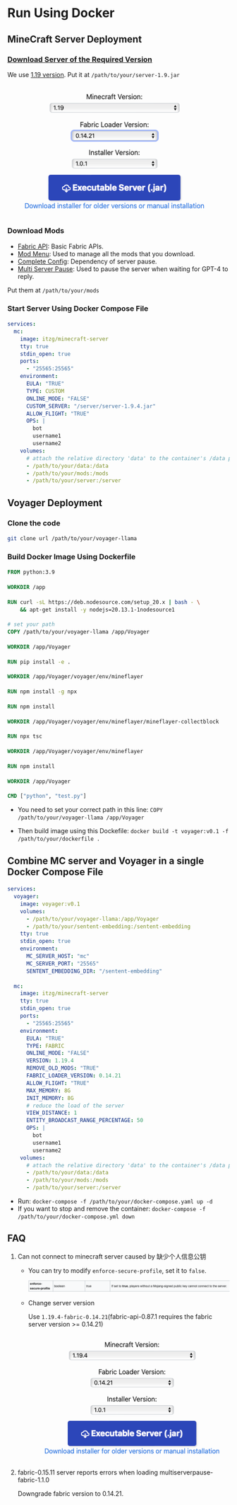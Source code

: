 # Run Using Docker

## MineCraft Server Deployment

### [Download Server of the Required Version](https://mcversions.net/)

We use [1.19 version](https://fabricmc.net/use/server/). Put it at `/path/to/your/server-1.9.jar`

![image-20240613上午110129926](./run_using_docker.assets/image-20240613上午110129926.png)

### Download Mods

- [Fabric API](https://modrinth.com/mod/fabric-api/version/0.58.0+1.19): Basic Fabric APIs.
- [Mod Menu](https://cdn.modrinth.com/data/mOgUt4GM/versions/4.0.4/modmenu-4.0.4.jar): Used to manage all the mods that you download.
- [Complete Config](https://www.curseforge.com/minecraft/mc-mods/completeconfig/download/3821056): Dependency of server pause.
- [Multi Server Pause](https://www.curseforge.com/minecraft/mc-mods/multiplayer-server-pause-fabric/download/3822586): Used to pause the server when waiting for GPT-4 to reply.

Put them at `/path/to/your/mods`

### Start Server Using Docker Compose File

```yaml
services:
  mc:
    image: itzg/minecraft-server
    tty: true
    stdin_open: true
    ports:
      - "25565:25565"
    environment:
      EULA: "TRUE"
      TYPE: CUSTOM
      ONLINE_MODE: "FALSE"
      CUSTOM_SERVER: "/server/server-1.9.4.jar"
      ALLOW_FLIGHT: "TRUE"
      OPS: |
        bot
        username1
        username2
    volumes:
      # attach the relative directory 'data' to the container's /data path
      - /path/to/your/data:/data
      - /path/to/your/mods:/mods
      - /path/to/your/server:/server
```

## Voyager Deployment

### Clone the code

```bash
git clone url /path/to/your/voyager-llama
```

### Build Docker Image Using Dockerfile

```dockerfile
FROM python:3.9

WORKDIR /app

RUN curl -sL https://deb.nodesource.com/setup_20.x | bash - \
    && apt-get install -y nodejs=20.13.1-1nodesource1

# set your path 
COPY /path/to/your/voyager-llama /app/Voyager

WORKDIR /app/Voyager

RUN pip install -e .

WORKDIR /app/Voyager/voyager/env/mineflayer

RUN npm install -g npx

RUN npm install

WORKDIR /app/Voyager/voyager/env/mineflayer/mineflayer-collectblock

RUN npx tsc

WORKDIR /app/Voyager/voyager/env/mineflayer

RUN npm install

WORKDIR /app/Voyager

CMD ["python", "test.py"]
```

- You need to set your correct path in this line: `COPY /path/to/your/voyager-llama /app/Voyager`

- Then build image using this Dockefile: `docker build -t voyager:v0.1 -f /path/to/your/dockerfile .`  

## Combine MC server and Voyager in a single Docker Compose File

```yaml
services:
  voyager:
    image: voyager:v0.1
    volumes:
      - /path/to/your/voyager-llama:/app/Voyager
      - /path/to/your/sentent-embedding:/sentent-embedding
    tty: true
    stdin_open: true
    environment:
      MC_SERVER_HOST: "mc"
      MC_SERVER_PORT: "25565"
      SENTENT_EMBEDDING_DIR: "/sentent-embedding"

  mc:
    image: itzg/minecraft-server
    tty: true
    stdin_open: true
    ports:
      - "25565:25565"
    environment:
      EULA: "TRUE"
      TYPE: FABRIC
      ONLINE_MODE: "FALSE"
      VERSION: 1.19.4
      REMOVE_OLD_MODS: "TRUE"
      FABRIC_LOADER_VERSION: 0.14.21
      ALLOW_FLIGHT: "TRUE"
      MAX_MEMORY: 8G
      INIT_MEMORY: 8G
      # reduce the load of the server
      VIEW_DISTANCE: 1
      ENTITY_BROADCAST_RANGE_PERCENTAGE: 50
      OPS: |
        bot
        username1
        username2
    volumes:
      # attach the relative directory 'data' to the container's /data path
      - /path/to/your/data:/data
      - /path/to/your/mods:/mods
      - /path/to/your/server:/server
```

- Run: `docker-compose -f /path/to/your/docker-compose.yaml up -d `
- If you want to stop and remove the container: `docker-compose -f /path/to/your/docker-compose.yml down`

## FAQ

1. Can not connect to minecraft server caused by 缺少个人信息公钥

   - You can try to modify `enforce-secure-profile`, set it to `false`.

     ![image-20240613上午105810997](./run_using_docker.assets/image-20240613上午105810997.png)

   - Change server version

     Use `1.19.4-fabric-0.14.21`(fabric-api-0.87.1 requires the fabric server version >= 0.14.21)

     ![image-20240613上午110201780](./run_using_docker.assets/image-20240613上午110201780.png)

   

2. fabric-0.15.11 server reports errors when loading multiserverpause-fabric-1.1.0

   Downgrade fabric version to 0.14.21.

